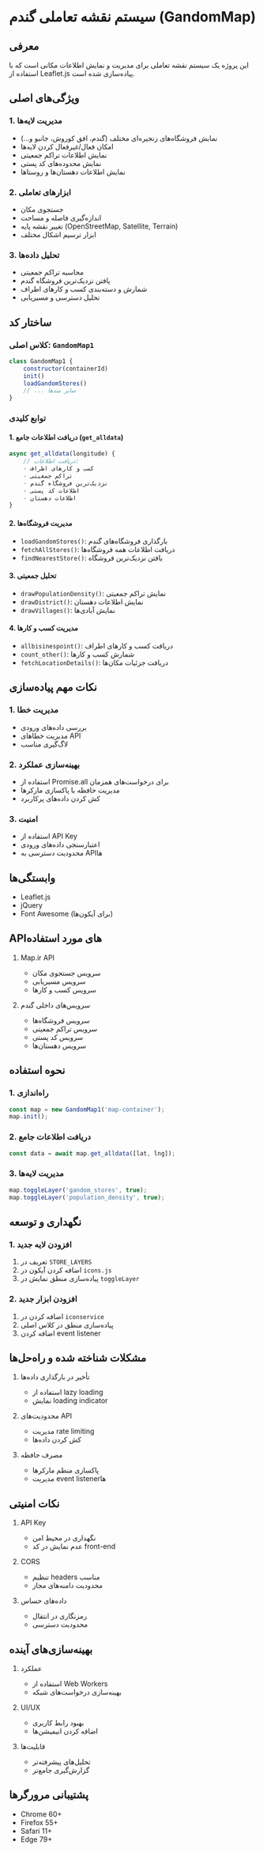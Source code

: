 # سیستم نقشه تعاملی گندم (GandomMap)

## معرفی
این پروژه یک سیستم نقشه تعاملی برای مدیریت و نمایش اطلاعات مکانی است که با استفاده از Leaflet.js پیاده‌سازی شده است.

## ویژگی‌های اصلی

### 1. مدیریت لایه‌ها
- نمایش فروشگاه‌های زنجیره‌ای مختلف (گندم، افق کوروش، جانبو و...)
- امکان فعال/غیرفعال کردن لایه‌ها
- نمایش اطلاعات تراکم جمعیتی
- نمایش محدوده‌های کد پستی
- نمایش اطلاعات دهستان‌ها و روستاها

### 2. ابزارهای تعاملی
- جستجوی مکان
- اندازه‌گیری فاصله و مساحت
- تغییر نقشه پایه (OpenStreetMap, Satellite, Terrain)
- ابزار ترسیم اشکال مختلف

### 3. تحلیل داده‌ها
- محاسبه تراکم جمعیتی
- یافتن نزدیک‌ترین فروشگاه گندم
- شمارش و دسته‌بندی کسب و کارهای اطراف
- تحلیل دسترسی و مسیریابی

## ساختار کد

### کلاس اصلی: `GandomMap1`
```javascript
class GandomMap1 {
    constructor(containerId)
    init()
    loadGandomStores()
    // ... سایر متدها
}
```

### توابع کلیدی

#### 1. دریافت اطلاعات جامع (`get_alldata`)
```javascript
async get_alldata(longitude) {
    // دریافت اطلاعات:
    - کسب و کارهای اطراف
    - تراکم جمعیتی
    - نزدیک‌ترین فروشگاه گندم
    - اطلاعات کد پستی
    - اطلاعات دهستان
}
```

#### 2. مدیریت فروشگاه‌ها
- `loadGandomStores()`: بارگذاری فروشگاه‌های گندم
- `fetchAllStores()`: دریافت اطلاعات همه فروشگاه‌ها
- `findNearestStore()`: یافتن نزدیک‌ترین فروشگاه

#### 3. تحلیل جمعیتی
- `drawPopulationDensity()`: نمایش تراکم جمعیتی
- `drawDistrict()`: نمایش اطلاعات دهستان
- `drawVillages()`: نمایش آبادی‌ها

#### 4. مدیریت کسب و کارها
- `allbisinespoint()`: دریافت کسب و کارهای اطراف
- `count_other()`: شمارش کسب و کارها
- `fetchLocationDetails()`: دریافت جزئیات مکان‌ها

## نکات مهم پیاده‌سازی

### 1. مدیریت خطا
- بررسی داده‌های ورودی
- مدیریت خطاهای API
- لاگ‌گیری مناسب

### 2. بهینه‌سازی عملکرد
- استفاده از Promise.all برای درخواست‌های همزمان
- مدیریت حافظه با پاکسازی مارکرها
- کش کردن داده‌های پرکاربرد

### 3. امنیت
- استفاده از API Key
- اعتبارسنجی داده‌های ورودی
- محدودیت دسترسی به API‌ها

## وابستگی‌ها
- Leaflet.js
- jQuery
- Font Awesome (برای آیکون‌ها)

## API‌های مورد استفاده
1. Map.ir API
   - سرویس جستجوی مکان
   - سرویس مسیریابی
   - سرویس کسب و کارها

2. سرویس‌های داخلی گندم
   - سرویس فروشگاه‌ها
   - سرویس تراکم جمعیتی
   - سرویس کد پستی
   - سرویس دهستان‌ها

## نحوه استفاده

### 1. راه‌اندازی
```javascript
const map = new GandomMap1('map-container');
map.init();
```

### 2. دریافت اطلاعات جامع
```javascript
const data = await map.get_alldata([lat, lng]);
```

### 3. مدیریت لایه‌ها
```javascript
map.toggleLayer('gandom_stores', true);
map.toggleLayer('population_density', true);
```

## نگهداری و توسعه

### 1. افزودن لایه جدید
1. تعریف در `STORE_LAYERS`
2. اضافه کردن آیکون در `icons.js`
3. پیاده‌سازی منطق نمایش در `toggleLayer`

### 2. افزودن ابزار جدید
1. اضافه کردن در `iconservice`
2. پیاده‌سازی منطق در کلاس اصلی
3. اضافه کردن event listener

## مشکلات شناخته شده و راه‌حل‌ها

1. تأخیر در بارگذاری داده‌ها
   - استفاده از lazy loading
   - نمایش loading indicator

2. محدودیت‌های API
   - مدیریت rate limiting
   - کش کردن داده‌ها

3. مصرف حافظه
   - پاکسازی منظم مارکرها
   - مدیریت event listener‌ها

## نکات امنیتی

1. API Key
   - نگهداری در محیط امن
   - عدم نمایش در کد front-end

2. CORS
   - تنظیم headers مناسب
   - محدودیت دامنه‌های مجاز

3. داده‌های حساس
   - رمزنگاری در انتقال
   - محدودیت دسترسی

## بهینه‌سازی‌های آینده

1. عملکرد
   - استفاده از Web Workers
   - بهینه‌سازی درخواست‌های شبکه

2. UI/UX
   - بهبود رابط کاربری
   - اضافه کردن انیمیشن‌ها

3. قابلیت‌ها
   - تحلیل‌های پیشرفته‌تر
   - گزارش‌گیری جامع‌تر

## پشتیبانی مرورگرها
- Chrome 60+
- Firefox 55+
- Safari 11+
- Edge 79+
